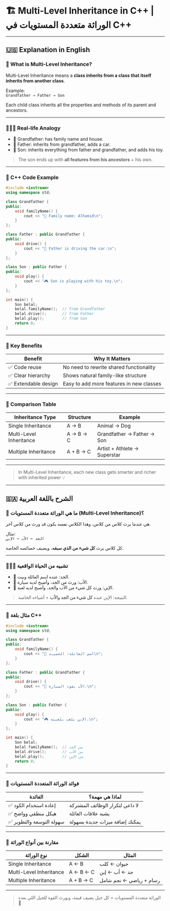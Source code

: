 
# 🏗️ Multi-Level Inheritance in C++ | الوراثة متعددة المستويات في C++

---

## 🇺🇸 Explanation in English

### 🧠 What is Multi-Level Inheritance?

Multi-Level Inheritance means a **class inherits from a class that itself inherits from another class**.

Example:  
`Grandfather → Father → Son`

Each child class inherits all the properties and methods of its parent and ancestors.

---

### 👨‍👨‍👦 Real-life Analogy

- 👴 Grandfather: has family name and house.
- 👨 Father: inherits from grandfather, adds a car.
- 👦 Son: inherits everything from father and grandfather, and adds his toy.

> The son ends up with **all features from his ancestors** + his own.

---

### 🧰 C++ Code Example

```cpp
#include <iostream>
using namespace std;

class Grandfather {
public:
    void familyName() {
        cout << "👴 Family name: Alhamid\n";
    }
};

class Father : public Grandfather {
public:
    void drive() {
        cout << "🚗 Father is driving the car.\n";
    }
};

class Son : public Father {
public:
    void play() {
        cout << "🎮 Son is playing with his toy.\n";
    }
};

int main() {
    Son belal;
    belal.familyName();  // from Grandfather
    belal.drive();       // from Father
    belal.play();        // from Son
    return 0;
}
```

---

### 📌 Key Benefits

| Benefit               | Why It Matters                         |
|-----------------------|-----------------------------------------|
| ✅ Code reuse          | No need to rewrite shared functionality |
| ✅ Clear hierarchy     | Shows natural family-like structure     |
| ✅ Extendable design   | Easy to add more features in new classes|

---

### 🔁 Comparison Table

| Inheritance Type        | Structure            | Example                      |
|-------------------------|----------------------|-------------------------------|
| Single Inheritance      | A → B                | Animal → Dog                  |
| Multi-Level Inheritance | A → B → C            | Grandfather → Father → Son   |
| Multiple Inheritance    | A + B → C            | Artist + Athlete → Superstar |

---

> In Multi-Level Inheritance, each new class gets smarter and richer with inherited power 💡

---

## 🇸🇦 الشرح باللغة العربية

### 🧠 ما هي الوراثة متعددة المستويات (Multi-Level Inheritance)؟

هي عندما يرث كلاس من كلاس، وهذا الكلاس نفسه يكون قد ورث من كلاس آخر.

مثال:  
`الجد ← الأب ← الإبن`

كل كلاس يرث **كل شيء من الذي سبقه**، ويضيف خصائصه الخاصة.

---

### 👨‍👨‍👦 تشبيه من الحياة الواقعية

- 👴 الجد: عنده اسم العائلة وبيت.
- 👨 الأب: ورث من الجد، وأصبح لديه سيارة.
- 👦 الإبن: ورث كل شيء من الأب والجد، وأصبح لديه لعبة.

> النتيجة: الإبن عنده **كل شيء من الجد والأب** + أشياءه الخاصة.

---

### 🧰 مثال بلغة C++

```cpp
#include <iostream>
using namespace std;

class Grandfather {
public:
    void familyName() {
        cout << "👴 اسم العائلة: الحميـد\n";
    }
};

class Father : public Grandfather {
public:
    void drive() {
        cout << "🚗 الأب يقود السيارة.\n";
    }
};

class Son : public Father {
public:
    void play() {
        cout << "🎮 الإبن يلعب بلعبته.\n";
    }
};

int main() {
    Son belal;
    belal.familyName();  // من الجد
    belal.drive();       // من الأب
    belal.play();        // من الإبن
    return 0;
}
```

---

### 📌 فوائد الوراثة المتعددة المستويات

| الفائدة                  | لماذا هي مهمة؟                        |
|--------------------------|----------------------------------------|
| ✅ إعادة استخدام الكود     | لا داعي لتكرار الوظائف المشتركة        |
| ✅ هيكل منطقي وواضح        | يشبه علاقات العائلة                   |
| ✅ سهولة التوسعة والتطوير  | يمكنك إضافة ميزات جديدة بسهولة         |

---

### 🔁 مقارنة بين أنواع الوراثة

| نوع الوراثة               | الشكل               | المثال                        |
|---------------------------|----------------------|-------------------------------|
| Single Inheritance         | A ← B                | حيوان ← كلب                   |
| Multi-Level Inheritance    | A ← B ← C            | جد ← أب ← إبن                 |
| Multiple Inheritance       | A + B → C            | رسام + رياضي ← نجم شامل       |

---

> الوراثة متعددة المستويات = كل جيل يضيف قيمة، ويورث القوة للجيل اللي بعده 💪
